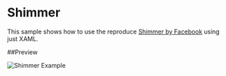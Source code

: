 # Shimmer

This sample shows how to use the reproduce [Shimmer by Facebook](https://github.com/facebook/Shimmer) using just XAML.

##Preview

![Shimmer Example](http://i.imgur.com/7yQ8bbc.gif)
